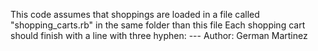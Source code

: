 This code assumes that shoppings are loaded in a file called "shopping_carts.rb" in the same folder than this file
Each shopping cart should finish with a line with three hyphen: ---
Author: German Martinez